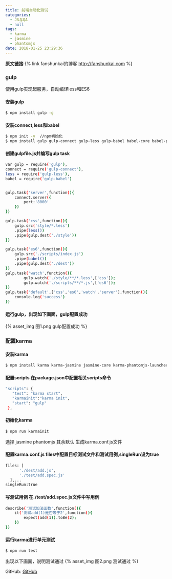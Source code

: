```yaml
---
title: 前端自动化测试
categories:
  - JS与QA
  - null
tags:
  - karma
  - jasmine
  - phantomjs
date: 2018-01-25 23:29:36
---
```



**原文链接**   {% link fanshunkai的博客 http://fanshunkai.com %}


### gulp
使用gulp实现起服务，自动编译less和ES6

#### 安装gulp

``` bash
$ npm install gulp -g
```

#### 安装connect,less和babel

``` bash
$ npm init -y  //npm初始化
$ npm install gulp gulp-connect gulp-less gulp-babel babel-core babel-preset-es2015 --save-dev
```

#### 创建gulpfile.js并编写gulp task

``` bash
var gulp = require('gulp'),
connect = require('gulp-connect'),
less = require('gulp-less'),
babel = require('gulp-babel')


gulp.task('server',function(){
    connect.server({
        port:'8000'
    })
})

gulp.task('css',function(){
    gulp.src('style/*.less')
    .pipe(less())
    .pipe(gulp.dest('./style'))
})

gulp.task('es6',function(){
    gulp.src('./scripts/index.js')
    .pipe(babel())
    .pipe(gulp.dest('./dest'))
})
gulp.task('watch',function(){
        gulp.watch('./style/**/*.less',['css']);
        gulp.watch('./scripts/**/*.js',['es6']);
})
gulp.task('default',['css','es6','watch','server'],function(){
    console.log('success')
})
```

#### 运行gulp，出现如下画面，gulp配置成功

{% asset_img  图1.png gulp配置成功 %}



### 配置karma

#### 安装karma

``` bash
$ npm install karma karma-jasmine jasmine-core karma-phantomjs-launcher --save-dev
```
 
#### 配置scripts 在package.json中配置相关scripts命令

``` bash
"scripts": {
   "test": "karma start",
   "karmainit":"karma init",
   "start": "gulp"
 },
```

#### 初始化karma

``` bash
$ npm run karmainit
```
选择 jasmine phantomjs 其余默认
生成karma.conf.js文件

#### 配置karma.conf.js files中配置目标测试文件和测试用例,singleRun设为true

``` bash
files: [
      './dest/add.js',
      './test/add.spec.js'
  ],...
singleRun:true
```

#### 写测试用例 在./test/add.spec.js文件中写用例

``` bash
describe('测试加法函数',function(){
    it('测试add(1)是否等于2',function(){
        expect(add(1)).toBe(2);
    })
})
```

#### 运行karma进行单元测试

``` bash
$ npm run test
```
出现以下画面，说明测试通过
{% asset_img  图2.png 测试通过 %}


GitHub: [GitHub](https://github.com/yllg/JS-QA)